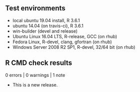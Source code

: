 ## Test environments
* local ubuntu 19.04 install, R 3.6.1
* ubuntu 14.04 (on travis-ci), R 3.6.1
* win-builder (devel and release)
* Ubuntu Linux 16.04 LTS, R-release, GCC (on rhub)
* Fedora Linux, R-devel, clang, gfortran (on rhub)
* Windows Server 2008 R2 SP1, R-devel, 32/64 bit (on rhub)

## R CMD check results

0 errors | 0 warnings | 1 note

* This is a new release.
